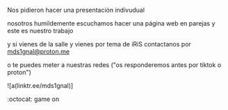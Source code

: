 Nos pidieron hacer una presentación indivudual

nosotros humildemente escuchamos hacer una página web en parejas y este es nuestro trabajo

y si vienes de la salle y vienes por tema de iRiS contactanos por mds1gnal@proton.me 
 
o te puedes meter a nuestras redes ("os responderemos antes por tiktok o proton") 

![a(linktr.ee/mds1gnal)]

:octocat: game on
